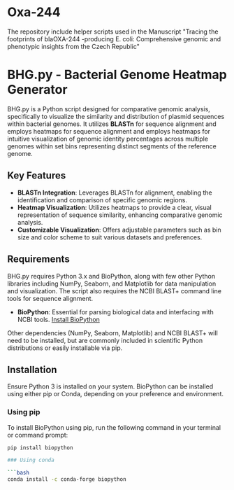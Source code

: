 # Oxa-244
The repository include helper scripts used in the Manuscript "Tracing the footprints of blaOXA-244 -producing E. coli: Comprehensive genomic and phenotypic insights from the Czech Republic"

# BHG.py - Bacterial Genome Heatmap Generator

BHG.py is a Python script designed for comparative genomic analysis, specifically to visualize the similarity and distribution of plasmid sequences within bacterial genomes. It utilizes **BLASTn** for sequence alignment and employs heatmaps for sequence alignment and employs heatmaps for intuitive visualization of genomic identity percentages across multiple genomes within set bins representing distinct segments of the reference genome.

## Key Features
- **BLASTn Integration**: Leverages BLASTn for alignment, enabling the identification and comparison of specific genomic regions.
- **Heatmap Visualization**: Utilizes heatmaps to provide a clear, visual representation of sequence similarity, enhancing comparative genomic analysis.
- **Customizable Visualization**: Offers adjustable parameters such as bin size and color scheme to suit various datasets and preferences.

## Requirements
BHG.py requires Python 3.x and BioPython, along with few other Python libraries including NumPy, Seaborn, and Matplotlib for data manipulation and visualization. The script also requires the NCBI BLAST+ command line tools for sequence alignment.

- **BioPython**: Essential for parsing biological data and interfacing with NCBI tools. [Install BioPython](https://biopython.org/wiki/Download)

Other dependencies (NumPy, Seaborn, Matplotlib) and NCBI BLAST+ will need to be installed, but are commonly included in scientific Python distributions or easily installable via pip.

## Installation
Ensure Python 3 is installed on your system. BioPython can be installed using either pip or Conda, depending on your preference and environment.

### Using pip

To install BioPython using pip, run the following command in your terminal or command prompt:

```bash
pip install biopython

### Using conda

```bash
conda install -c conda-forge biopython

